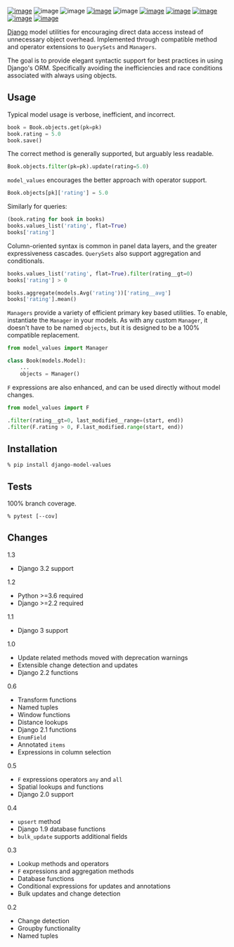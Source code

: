 [![image](https://img.shields.io/pypi/v/django-model-values.svg)](https://pypi.org/project/django-model-values/)
![image](https://img.shields.io/pypi/pyversions/django-model-values.svg)
![image](https://img.shields.io/pypi/djversions/django-model-values.svg)
[![image](https://pepy.tech/badge/django-model-values)](https://pepy.tech/project/django-model-values)
![image](https://img.shields.io/pypi/status/django-model-values.svg)
[![image](https://github.com/coady/django-model-values/workflows/build/badge.svg)](https://github.com/coady/django-model-values/actions)
[![image](https://codecov.io/gh/coady/django-model-values/branch/main/graph/badge.svg)](https://codecov.io/gh/coady/django-model-values/)
[![image](https://github.com/coady/django-model-values/workflows/codeql/badge.svg)](https://github.com/coady/django-model-values/security/code-scanning)
[![image](https://img.shields.io/badge/code%20style-black-000000.svg)](https://pypi.org/project/black/)
[![image](http://mypy-lang.org/static/mypy_badge.svg)](http://mypy-lang.org/)

[Django](https://docs.djangoproject.com) model utilities for encouraging direct data access instead of unnecessary object overhead. Implemented through compatible method and operator extensions to `QuerySets` and `Managers`.

The goal is to provide elegant syntactic support for best practices in using Django's ORM. Specifically avoiding the inefficiencies and race conditions associated with always using objects.

## Usage
Typical model usage is verbose, inefficient, and incorrect.

```python
book = Book.objects.get(pk=pk)
book.rating = 5.0
book.save()
```

The correct method is generally supported, but arguably less readable.

```python
Book.objects.filter(pk=pk).update(rating=5.0)
```

`model_values` encourages the better approach with operator support.

```python
Book.objects[pk]['rating'] = 5.0
```

Similarly for queries:

```python
(book.rating for book in books)
books.values_list('rating', flat=True)
books['rating']
```

Column-oriented syntax is common in panel data layers, and the greater expressiveness cascades. `QuerySets` also support aggregation and conditionals.

```python
books.values_list('rating', flat=True).filter(rating__gt=0)
books['rating'] > 0

books.aggregate(models.Avg('rating'))['rating__avg']
books['rating'].mean()
```

`Managers` provide a variety of efficient primary key based utilities. To enable, instantiate the `Manager` in your models. As with any custom `Manager`, it doesn't have to be named `objects`, but it is designed to be a 100% compatible replacement.

```python
from model_values import Manager

class Book(models.Model):
    ...
    objects = Manager()
```

`F` expressions are also enhanced, and can be used directly without model changes.

```python
from model_values import F

.filter(rating__gt=0, last_modified__range=(start, end))
.filter(F.rating > 0, F.last_modified.range(start, end))
```

## Installation
```console
% pip install django-model-values
```

## Tests
100% branch coverage.

```console
% pytest [--cov]
```

## Changes
1.3

* Django 3.2 support

1.2

* Python >=3.6 required
* Django >=2.2 required

1.1

* Django 3 support

1.0

* Update related methods moved with deprecation warnings
* Extensible change detection and updates
* Django 2.2 functions

0.6

* Transform functions
* Named tuples
* Window functions
* Distance lookups
* Django 2.1 functions
* `EnumField`
* Annotated `items`
* Expressions in column selection

0.5

* `F` expressions operators `any` and `all`
* Spatial lookups and functions
* Django 2.0 support

0.4

* `upsert` method
* Django 1.9 database functions
* `bulk_update` supports additional fields

0.3

* Lookup methods and operators
* `F` expressions and aggregation methods
* Database functions
* Conditional expressions for updates and annotations
* Bulk updates and change detection

0.2

* Change detection
* Groupby functionality
* Named tuples
